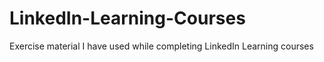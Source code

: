 # LinkedIn-Learning-Courses
Exercise material I have used while completing LinkedIn Learning courses
